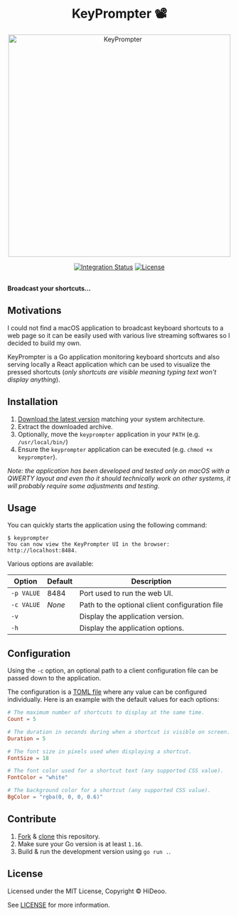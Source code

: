 <p align="center">
  <h1 align="center">KeyPrompter 📽️</h1>
</p>

<p align="center">
  <a href="https://i.imgur.com/hw1oNl6.gif" title="KeyPrompter"><img alt="KeyPrompter" src="https://i.imgur.com/hw1oNl6.gif" width="500"></a>
</p>

<p align="center">
  <a href="https://github.com/HiDeoo/KeyPrompter/actions/workflows/keyprompter.yml"><img alt="Integration Status" src="https://github.com/HiDeoo/KeyPrompter/actions/workflows/keyprompter.yml/badge.svg"></a>
  <a href="https://github.com/HiDeoo/KeyPrompter/blob/master/LICENSE"><img alt="License" src="https://badgen.now.sh/badge/license/MIT/blue"></a>
  <br /><br />
</p>

**Broadcast your shortcuts…**

## Motivations

I could not find a macOS application to broadcast keyboard shortcuts to a web page so it can be easily used with various live streaming softwares so I decided to build my own.

KeyPrompter is a Go application monitoring keyboard shortcuts and also serving locally a React application which can be used to visualize the pressed shortcuts (_only shortcuts are visible meaning typing text won't display anything_).

## Installation

1. [Download the latest version](https://github.com/HiDeoo/KeyPrompter/releases) matching your system architecture.
1. Extract the downloaded archive.
1. Optionally, move the `keyprompter` application in your `PATH` (e.g. `/usr/local/bin/`)
1. Ensure the `keyprompter` application can be executed (e.g. `chmod +x keyprompter`).

_Note: the application has been developed and tested only on macOS with a QWERTY layout and even tho it should technically work on other systems, it will probably require some adjustments and testing._

## Usage

You can quickly starts the application using the following command:

```plaintext
$ keyprompter
You can now view the KeyPrompter UI in the browser: http://localhost:8484.
```

Various options are available:

| Option     | Default | Description                                    |
| ---------- | ------- | ---------------------------------------------- |
| `-p VALUE` | 8484    | Port used to run the web UI.                   |
| `-c VALUE` | _None_  | Path to the optional client configuration file |
| `-v`       |         | Display the application version.               |
| `-h`       |         | Display the application options.               |

## Configuration

Using the `-c` option, an optional path to a client configuration file can be passed down to the application.

The configuration is a [TOML file](https://toml.io/) where any value can be configured individually. Here is an example with the default values for each options:

```toml
# The maximum number of shortcuts to display at the same time.
Count = 5

# The duration in seconds during when a shortcut is visible on screen.
Duration = 5

# The font size in pixels used when displaying a shortcut.
FontSize = 18

# The font color used for a shortcut text (any supported CSS value).
FontColor = "white"

# The background color for a shortcut (any supported CSS value).
BgColor = "rgba(0, 0, 0, 0.6)"
```

## Contribute

1. [Fork](https://help.github.com/articles/fork-a-repo) & [clone](https://help.github.com/articles/cloning-a-repository) this repository.
1. Make sure your Go version is at least `1.16`.
1. Build & run the development version using `go run .`.

## License

Licensed under the MIT License, Copyright © HiDeoo.

See [LICENSE](https://github.com/HiDeoo/KeyPrompter/blob/master/LICENSE) for more information.
